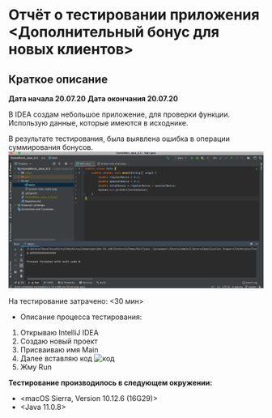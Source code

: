 # Отчёт о тестировании приложения <Дополнительный бонус для новых клиентов>


## Краткое описание

**Дата начала 20.07.20**
**Дата окончания 20.07.20**

В IDEA создам небольшое приложение, для проверки функции. 
Использую данные, которые имеются в исходнике. 

В результате тестирования, была выявлена ошибка в операции суммирования бонусов.
![скринщот](https://github.com/dmtevelavichius/HW_Java_2.2/blob/master/src/New%20bonus_result.png)

На тестирование затрачено: <30 мин>

* Описание процесса тестирования:
1. Открываю IntelliJ IDEA 
2. Создаю новый проект
3. Присваиваю имя Main
4. Далее вставляю код ![код](https://github.com/dmtevelavichius/HW_Java_3.2/blob/master/src/screen%20new%20code.png)
5. Жму Run



**Тестирование производилось в следующем окружении:**

* <macOS Sierra, Version 10.12.6 (16G29)>
* <Java 11.0.8>
